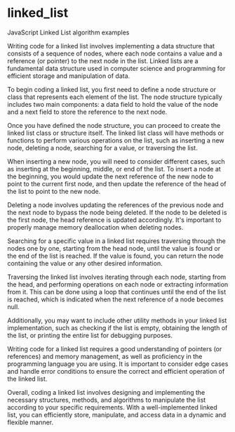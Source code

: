 # linked_list
JavaScript Linked List algorithm examples

Writing code for a linked list involves implementing a data structure that consists of a sequence of nodes, where each node contains a value and a reference (or pointer) to the next node in the list. Linked lists are a fundamental data structure used in computer science and programming for efficient storage and manipulation of data.

To begin coding a linked list, you first need to define a node structure or class that represents each element of the list. The node structure typically includes two main components: a data field to hold the value of the node and a next field to store the reference to the next node.

Once you have defined the node structure, you can proceed to create the linked list class or structure itself. The linked list class will have methods or functions to perform various operations on the list, such as inserting a new node, deleting a node, searching for a value, or traversing the list.

When inserting a new node, you will need to consider different cases, such as inserting at the beginning, middle, or end of the list. To insert a node at the beginning, you would update the next reference of the new node to point to the current first node, and then update the reference of the head of the list to point to the new node.

Deleting a node involves updating the references of the previous node and the next node to bypass the node being deleted. If the node to be deleted is the first node, the head reference is updated accordingly. It's important to properly manage memory deallocation when deleting nodes.

Searching for a specific value in a linked list requires traversing through the nodes one by one, starting from the head node, until the value is found or the end of the list is reached. If the value is found, you can return the node containing the value or any other desired information.

Traversing the linked list involves iterating through each node, starting from the head, and performing operations on each node or extracting information from it. This can be done using a loop that continues until the end of the list is reached, which is indicated when the next reference of a node becomes null.

Additionally, you may want to include other utility methods in your linked list implementation, such as checking if the list is empty, obtaining the length of the list, or printing the entire list for debugging purposes.

Writing code for a linked list requires a good understanding of pointers (or references) and memory management, as well as proficiency in the programming language you are using. It is important to consider edge cases and handle error conditions to ensure the correct and efficient operation of the linked list.

Overall, coding a linked list involves designing and implementing the necessary structures, methods, and algorithms to manipulate the list according to your specific requirements. With a well-implemented linked list, you can efficiently store, manipulate, and access data in a dynamic and flexible manner.
